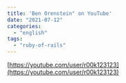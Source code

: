 ```yaml
---
title: 'Ben Orenstein" on YouTube'
date: "2021-07-12"
categories:
  - "english"
tags:
  - "ruby-of-rails"
---
```


[https://youtube.com/user/r00k123123](https://youtube.com/user/r00k123123)
